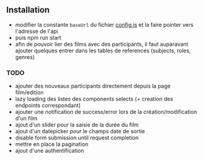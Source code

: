 
## Installation

- modifier la constante `baseUrl` du fichier [config.js](https://github.com/antoine1302/mediatheque-front/blob/master/src/modules/config.js)
et la faire pointer vers l'adresse de l'api
- puis npm run start
- afin de pouvoir lier des films avec des participants, il faut auparavant ajouter quelques entrer dans les tables de references (subjects, roles, genres)

### TODO

- ajouter des nouveaux participants directement depuis la page film/edition
- lazy loading des listes des components selects (+ creation des endpoints correspondant)
- ajouter une notification de success/error lors de la création/modification d'un film
- ajout d'un slider pour la saisie de la durée du film
- ajout d'un datepicker pour le champs date de sortie
- disable form submission until request completion
- mettre en place la pagination
- ajout d'une authentification